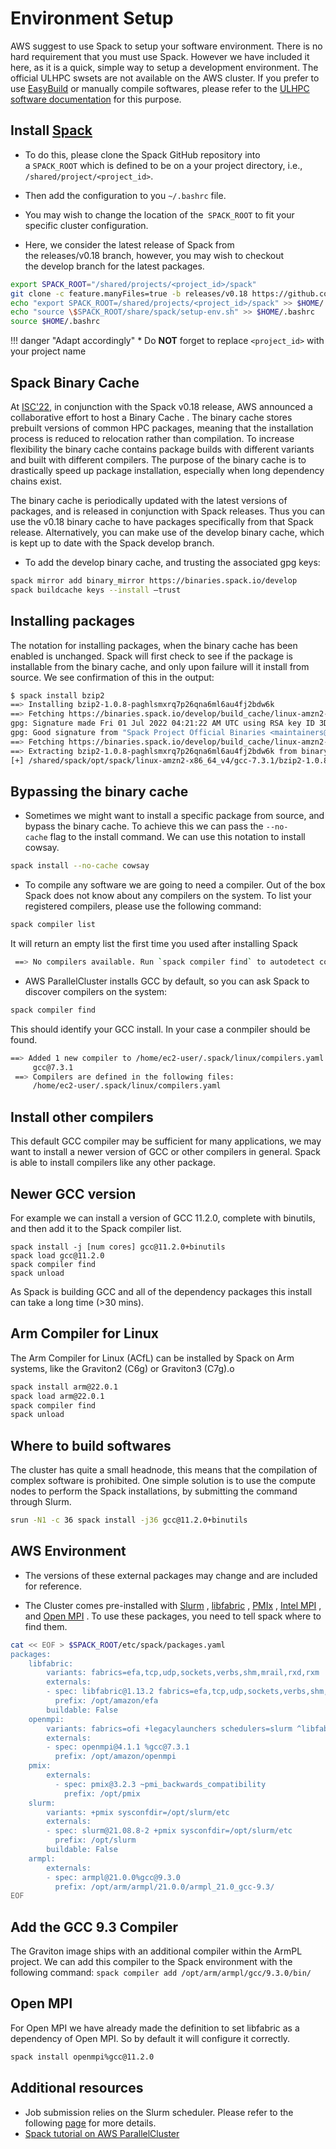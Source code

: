 # Environment Setup

AWS suggest to use Spack to setup your software environment. There is no hard requirement that you must use Spack. However we have included it here, as it is a quick, simple way to setup a development environment.
The official ULHPC swsets are not available on the AWS cluster. If you prefer to use [EasyBuild](../environment/easybuild) or manually compile softwares, please refer to the [ULHPC software documentation](../software/build) for this purpose.

## Install [Spack](ihttps://spack.io/)

* To do this, please clone the Spack GitHub repository into a `SPACK_ROOT` which is defined to be on a your project directory, i.e., `/shared/project/<project_id>`.

* Then add the configuration to you `~/.bashrc` file.

* You may wish to change the location of the` SPACK_ROOT` to fit your specific cluster configuration.

* Here, we consider the latest release of Spack from the releases/v0.18 branch, however, you may wish to checkout the develop branch for the latest packages.

```bash
export SPACK_ROOT="/shared/projects/<project_id>/spack"
git clone -c feature.manyFiles=true -b releases/v0.18 https://github.com/spack/spack $SPACK_ROOT
echo "export SPACK_ROOT=/shared/projects/<project_id>/spack" >> $HOME/.bashrc
echo "source \$SPACK_ROOT/share/spack/setup-env.sh" >> $HOME/.bashrc
source $HOME/.bashrc
```

!!! danger "Adapt accordingly"
    * Do **NOT** forget to replace `<project_id>` with your project name


## Spack Binary Cache

At [ISC'22](https://www.isc-hpc.com/), in conjunction with the Spack v0.18 release, AWS announced a collaborative effort to host a Binary Cache .
The binary cache stores prebuilt versions of common HPC packages, meaning that the installation process is reduced to relocation rather than compilation. To increase flexibility the binary cache contains package builds with different variants and built with different compilers.
The purpose of the binary cache is to drastically speed up package installation, especially when long dependency chains exist.


The binary cache is periodically updated with the latest versions of packages, and is released in conjunction with Spack releases. Thus you can use the v0.18 binary cache to have packages specifically from that Spack release. Alternatively, you can make use of the develop binary cache, which is kept up to date with the Spack develop branch.

* To add the develop binary cache, and trusting the associated gpg keys:

```bash
spack mirror add binary_mirror https://binaries.spack.io/develop
spack buildcache keys --install –trust
```

## Installing packages

The notation for installing packages, when the binary cache has been enabled is unchanged. Spack will first check to see if the package is installable from the binary cache, and only upon failure will it install from source. We see confirmation of this in the output:

```bash
$ spack install bzip2
==> Installing bzip2-1.0.8-paghlsmxrq7p26qna6ml6au4fj2bdw6k
==> Fetching https://binaries.spack.io/develop/build_cache/linux-amzn2-x86_64_v4-gcc-7.3.1-bzip2-1.0.8-paghlsmxrq7p26qna6ml6au4fj2bdw6k.spec.json.sig
gpg: Signature made Fri 01 Jul 2022 04:21:22 AM UTC using RSA key ID 3DB0C723
gpg: Good signature from "Spack Project Official Binaries <maintainers@spack.io>"
==> Fetching https://binaries.spack.io/develop/build_cache/linux-amzn2-x86_64_v4/gcc-7.3.1/bzip2-1.0.8/linux-amzn2-x86_64_v4-gcc-7.3.1-bzip2-1.0.8-paghlsmxrq7p26qna6ml6au4fj2bdw6k.spack
==> Extracting bzip2-1.0.8-paghlsmxrq7p26qna6ml6au4fj2bdw6k from binary cache
[+] /shared/spack/opt/spack/linux-amzn2-x86_64_v4/gcc-7.3.1/bzip2-1.0.8-paghlsmxrq7p26qna6ml6au4fj2bdw6k
```

## Bypassing the binary cache

* Sometimes we might want to install a specific package from source, and bypass the binary cache. To achieve this we can pass the `--no-cache` flag to the install command. We can use this notation to install cowsay.
```bash
spack install --no-cache cowsay
```

* To compile any software we are going to need a compiler. Out of the box Spack does not know about any compilers on the system. To list your registered compilers, please use the following command:
```bash
spack compiler list
```

It will return an empty list the first time you used after installing Spack
```bash
 ==> No compilers available. Run `spack compiler find` to autodetect compilers
```

* AWS ParallelCluster installs GCC by default, so you can ask Spack to discover compilers on the system:
```bash
spack compiler find
```

This should identify your GCC install. In your case a conmpiler should be found.
```bash
==> Added 1 new compiler to /home/ec2-user/.spack/linux/compilers.yaml
     gcc@7.3.1
 ==> Compilers are defined in the following files:
     /home/ec2-user/.spack/linux/compilers.yaml
```

## Install other compilers

This default GCC compiler may be sufficient for many applications, we may want to install a newer version of GCC or other compilers in general. Spack is able to install compilers like any other package.


## Newer GCC version

For example we can install a version of GCC 11.2.0, complete with binutils, and then add it to the Spack compiler list.
```·bash
spack install -j [num cores] gcc@11.2.0+binutils
spack load gcc@11.2.0
spack compiler find
spack unload
```
As Spack is building GCC and all of the dependency packages this install can take a long time (>30 mins).

## Arm Compiler for Linux

The Arm Compiler for Linux (ACfL) can be installed by Spack on Arm systems, like the Graviton2 (C6g) or Graviton3 (C7g).o
```bash
spack install arm@22.0.1
spack load arm@22.0.1
spack compiler find
spack unload
```

## Where to build softwares

The cluster has quite a small headnode, this means that the compilation of complex software is prohibited. One simple solution is to use the compute nodes to perform the Spack installations, by submitting the command through Slurm.
```bash
srun -N1 -c 36 spack install -j36 gcc@11.2.0+binutils
```

## AWS Environment

* The versions of these external packages may change and are included for reference.

* The Cluster comes pre-installed with [Slurm](https://slurm.schedmd.com/) , [libfabric](https://ofiwg.github.io/libfabric/) , [PMIx](https://pmix.github.io/standard) , [Intel MPI](https://www.intel.com/content/www/us/en/developer/tools/oneapi/mpi-library.html#gs.hvr8xx) , and [Open MPI](https://www.open-mpi.org/) . To use these packages, you need to tell spack where to find them.
```bash
cat << EOF > $SPACK_ROOT/etc/spack/packages.yaml
packages:
    libfabric:
        variants: fabrics=efa,tcp,udp,sockets,verbs,shm,mrail,rxd,rxm
        externals:
        - spec: libfabric@1.13.2 fabrics=efa,tcp,udp,sockets,verbs,shm,mrail,rxd,rxm
          prefix: /opt/amazon/efa
        buildable: False
    openmpi:
        variants: fabrics=ofi +legacylaunchers schedulers=slurm ^libfabric
        externals:
        - spec: openmpi@4.1.1 %gcc@7.3.1
          prefix: /opt/amazon/openmpi
    pmix:
        externals:
          - spec: pmix@3.2.3 ~pmi_backwards_compatibility
            prefix: /opt/pmix
    slurm:
        variants: +pmix sysconfdir=/opt/slurm/etc
        externals:
        - spec: slurm@21.08.8-2 +pmix sysconfdir=/opt/slurm/etc
          prefix: /opt/slurm
        buildable: False
    armpl:
        externals:
        - spec: armpl@21.0.0%gcc@9.3.0
          prefix: /opt/arm/armpl/21.0.0/armpl_21.0_gcc-9.3/
EOF
```

## Add the GCC 9.3 Compiler

The Graviton image ships with an additional compiler within the ArmPL project. We can add this compiler to the Spack environment with the following command: `spack compiler add /opt/arm/armpl/gcc/9.3.0/bin/`

## Open MPI

For Open MPI we have already made the definition to set libfabric as a dependency of Open MPI. So by default it will configure it correctly.
```bash
spack install openmpi%gcc@11.2.0
```


## Additional resources

* Job submission relies on the Slurm scheduler. Please refer to the following [page](../jobs/submit.md) for more details.
* [Spack tutorial on AWS ParallelCluster](https://catalog.us-east-1.prod.workshops.aws/workshops/dd0ffcb3-ffc1-4b58-8c4b-09f9846549c7/en-US)












